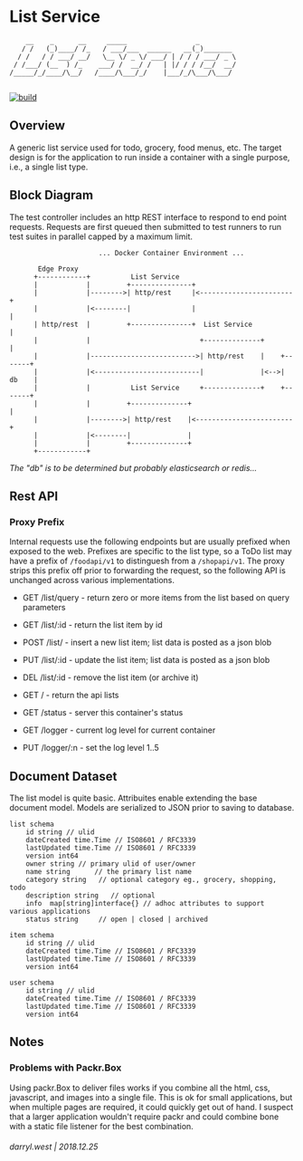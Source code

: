 # List Service

```
    __    _      __     _____                 _         
   / /   (_)____/ /_   / ___/___  ______   __(_)_______ 
  / /   / / ___/ __/   \__ \/ _ \/ ___/ | / / / ___/ _ \
 / /___/ (__  ) /_    ___/ /  __/ /   | |/ / / /__/  __/
/_____/_/____/\__/   /____/\___/_/    |___/_/\___/\___/ 
                                                        
```

[![build](https://travis-ci.org/darrylwest/list-service.svg?branch=master)](https://travis-ci.org/darrylwest/list-service/)

## Overview

A generic list service used for todo, grocery, food menus, etc.  The target design is for the application to run inside a container with a single purpose, i.e., a single list type.  


## Block Diagram

The test controller includes an http REST interface to respond to end point requests.  Requests are first queued then submitted to test runners to run test suites in parallel capped by a maximum limit.  

```
                      ... Docker Container Environment ...

       Edge Proxy
      +------------+          List Service
      |            |         +---------------+
      |            |-------->| http/rest     |<-----------------------+
      |            |<--------|               |                        |
      | http/rest  |         +---------------+  List Service          |
      |            |                           +--------------+       |
      |            |-------------------------->| http/rest    |    +-------+
      |            |<--------------------------|              |<-->| db    |
      |            |          List Service     +--------------+    +-------+
      |            |         +--------------+                         |
      |            |-------->| http/rest    |<------------------------+
      |            |<--------|              |
      |            |         +--------------+
      +------------+         
```

_The "db" is to be determined but probably elasticsearch or redis..._

## Rest API

### Proxy Prefix

Internal requests use the following endpoints but are usually prefixed when exposed to the web. Prefixes are specific to the list type, so a ToDo list may have a prefix of `/foodapi/v1` to distinguesh from a `/shopapi/v1`.  The proxy strips this prefix off prior to forwarding the request, so the following API is unchanged across various implementations.

* GET  /list/query - return zero or more items from the list based on query parameters
* GET  /list/:id   - return the list item by id
* POST /list/      - insert a new list item; list data is posted as a json blob
* PUT  /list/:id   - update the list item; list data is posted as a json blob
* DEL  /list/:id   - remove the list item (or archive it)

* GET  /           - return the api lists
* GET  /status     - server this container's status
* GET  /logger     - current log level for current container
* PUT  /logger/:n - set the log level 1..5

## Document Dataset

The list model is quite basic.  Attribuites enable extending the base document model.  Models are serialized to JSON prior to saving to database.

```
list schema
    id string // ulid
    dateCreated time.Time // ISO8601 / RFC3339 
    lastUpdated time.Time // ISO8601 / RFC3339 
    version int64
    owner string // primary ulid of user/owner
    name string      // the primary list name
    category string   // optional category eg., grocery, shopping, todo
    description string   // optional 
    info  map[string]interface{} // adhoc attributes to support various applications
    status string     // open | closed | archived

item schema
    id string // ulid
    dateCreated time.Time // ISO8601 / RFC3339 
    lastUpdated time.Time // ISO8601 / RFC3339 
    version int64

user schema
    id string // ulid
    dateCreated time.Time // ISO8601 / RFC3339 
    lastUpdated time.Time // ISO8601 / RFC3339 
    version int64

```

## Notes

### Problems with Packr.Box

Using packr.Box to deliver files works if you combine all the html, css, javascript, and images into a single file.  This is ok for small applications, but when multiple pages are required, it could quickly get out of hand.  I suspect that a larger application wouldn't require packr and could combine bone with a static file listener for the best combination.

###### darryl.west | 2018.12.25

